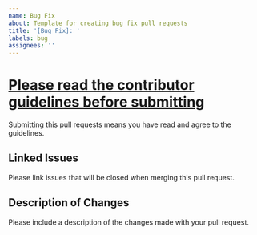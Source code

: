 ```yaml
---
name: Bug Fix
about: Template for creating bug fix pull requests
title: '[Bug Fix]: '
labels: bug
assignees: ''
---
```


# [Please read the contributor guidelines before submitting](https://github.com/nonamecrackers2/simple-clouds/blob/1.20.1/docs/CONTRIBUTING.md)

Submitting this pull requests means you have read and agree to the guidelines.

## Linked Issues
Please link issues that will be closed when merging this pull request.

## Description of Changes
Please include a description of the changes made with your pull request.
